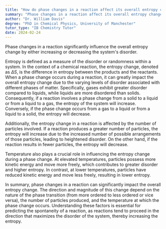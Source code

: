 ```yaml
---
title: "How do phase changes in a reaction affect its overall entropy change?"
summary: "Phase changes in a reaction affect its overall entropy change by either increasing or decreasing the disorder of the system."
author: "Dr. William Davis"
degree: "PhD in Chemical Physics, University of Manchester"
tutor_type: "IB Chemistry Tutor"
date: 2024-02-24
---
```


Phase changes in a reaction significantly influence the overall entropy change by either increasing or decreasing the system's disorder.

Entropy is defined as a measure of the disorder or randomness within a system. In the context of a chemical reaction, the entropy change, denoted as $\Delta S$, is the difference in entropy between the products and the reactants. When a phase change occurs during a reaction, it can greatly impact the overall entropy change due to the varying levels of disorder associated with different phases of matter. Specifically, gases exhibit greater disorder compared to liquids, while liquids are more disordered than solids. Consequently, if a reaction involves a phase change from a solid to a liquid or from a liquid to a gas, the entropy of the system will increase. Conversely, if the phase change occurs from a gas to a liquid or from a liquid to a solid, the entropy will decrease.

Additionally, the entropy change in a reaction is affected by the number of particles involved. If a reaction produces a greater number of particles, the entropy will increase due to the increased number of possible arrangements of those particles, leading to heightened disorder. On the other hand, if the reaction results in fewer particles, the entropy will decrease.

Temperature also plays a crucial role in influencing the entropy change during a phase change. At elevated temperatures, particles possess more kinetic energy and move more freely, which contributes to greater disorder and higher entropy. In contrast, at lower temperatures, particles have reduced kinetic energy and move less freely, resulting in lower entropy.

In summary, phase changes in a reaction can significantly impact the overall entropy change. The direction and magnitude of this change depend on the nature of the phase transition (from more ordered to less ordered or vice versa), the number of particles produced, and the temperature at which the phase change occurs. Understanding these factors is essential for predicting the spontaneity of a reaction, as reactions tend to proceed in the direction that maximizes the disorder of the system, thereby increasing the entropy.
    